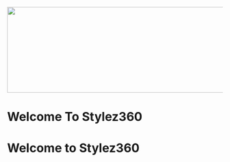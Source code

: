 <!DOCTYPE html>
<HTML>
<HEAD>
<TITLE>https://raw.githubusercontent.com/stylez360/stylez360.github.io/main/ballet-one-page-free-web-template/img/portfolio_pic3.jpg HTML8</TITLE>
</HEAD>
<BODY>
<P ALIGN="center"><IMG BORDER="0" WIDTH="600" HEIGHT="200" SRC="https://raw.githubusercontent.com/stylez360/stylez360.github.io/main/ballet-one-page-free-web-template/img/portfolio_pic3.jpg"</P>
</BODY>
</HTML>

#                     Welcome To Stylez360


<h1>
  Welcome to Stylez360
  
 
